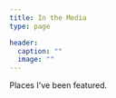 ```yaml
---
title: In the Media
type: page

header:
  caption: ""
  image: ""
---
```


Places I've been featured.


